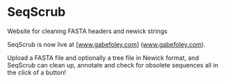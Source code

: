 # SeqScrub
Website for cleaning FASTA headers and newick strings

SeqScrub is now live at [www.gabefoley.com] (www.gabefoley.com).

Upload a FASTA file and optionally a tree file in Newick format, and SeqScrub can clean up, annotate and check for obsolete sequences all in the click of a button!
